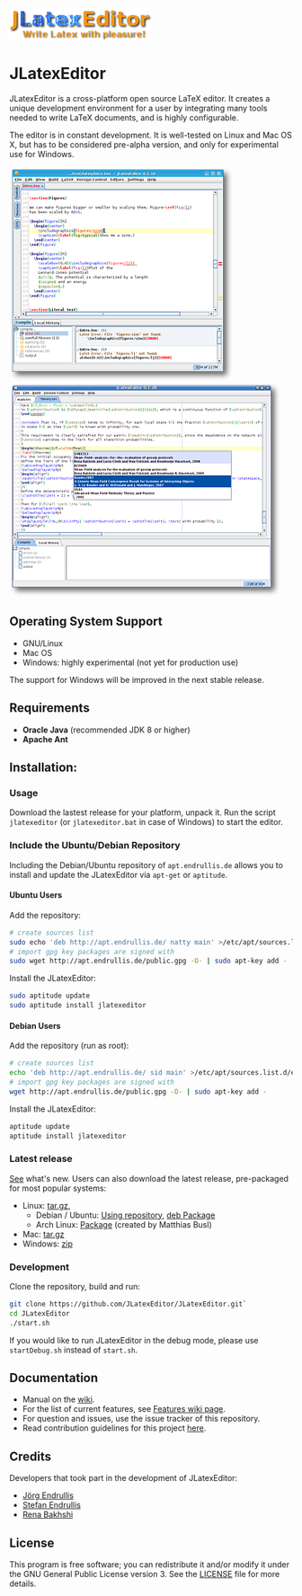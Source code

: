 
![Logo](/assets/img/logo.png)

# JLatexEditor


JLatexEditor is a cross-platform open source LaTeX editor. It creates a unique development environment for a user by integrating many tools needed to write LaTeX documents, and is highly configurable.

The editor is in constant development. It is well-tested on Linux and Mac OS X, but has to be considered pre-alpha version, and only for experimental use for Windows.

![JLatex editor showing LaTeX compiler error in the editor](/assets/screenshot/screenshot_0.2.10_showing_latex_error_mini.png) ![JLatex editor showing a list of bibtex entries in the completion for `\cite{}`](/assets/screenshot/screenshot_0.1.28_cite_completion_minor_restricted_mini.png)


## Operating System Support

* GNU/Linux
* Mac OS
* Windows: highly experimental (not yet for production use)

The support for Windows will be improved in the next stable release.

## Requirements

 - **Oracle Java** (recommended JDK 8 or higher)
 - **Apache Ant** 

## Installation:

### Usage
Download the lastest release for your platform, unpack it. Run the script `jlatexeditor` (or `jlatexeditor.bat` in case of Windows) to start the editor.


### Include the Ubuntu/Debian Repository
Including the Debian/Ubuntu repository of `apt.endrullis.de` allows you to install and update the JLatexEditor via `apt-get` or `aptitude`.

#### Ubuntu Users 
Add the repository:
```bash
# create sources list
sudo echo 'deb http://apt.endrullis.de/ natty main' >/etc/apt/sources.list.d/endrullis-natty.list
# import gpg key packages are signed with
sudo wget http://apt.endrullis.de/public.gpg -O- | sudo apt-key add -
```
Install the JLatexEditor:
```bash
sudo aptitude update
sudo aptitude install jlatexeditor
```

#### Debian Users
<a name="debrepo"></a>

Add the repository (run as root):
```bash
# create sources list
echo 'deb http://apt.endrullis.de/ sid main' >/etc/apt/sources.list.d/endrullis-sid.list
# import gpg key packages are signed with
wget http://apt.endrullis.de/public.gpg -O- | sudo apt-key add -
```
Install the JLatexEditor:
```bash
aptitude update
aptitude install jlatexeditor
```

### Latest release

[See](CHANGELOG) what's new. Users can also download the latest release, pre-packaged for most popular systems:
+ Linux: [​tar.gz](http://endrullis.de/JLatexEditor/releases/JLatexEditor-latest.tar.gz),
    - Debian / Ubuntu: [Using repository](#debrepo), [deb Package](http://endrullis.de/JLatexEditor/releases/jlatexeditor-latest.deb)
    - Arch Linux: [Package](https://web.archive.org/web/20150806063924/https://aur.archlinux.org/packages.php?ID=44123) (created by Matthias Busl) 
+ Mac: [tar.gz](http://endrullis.de/JLatexEditor/releases/JLatexEditor-latest.tar.gz)
+ Windows: [zip](http://endrullis.de/JLatexEditor/releases/JLatexEditor-latest.zip)



### Development

Clone the repository, build and run:

```bash
git clone https://github.com/JLatexEditor/JLatexEditor.git`
cd JLatexEditor
./start.sh
```

If you would like to run JLatexEditor in the debug mode, please use `startDebug.sh`
instead of `start.sh`.

## Documentation

* Manual on the [wiki](https://github.com/JLatexEditor/JLatexEditor/wiki).
* For the list of current features, see [Features wiki page](Features).
* For question and issues, use the issue tracker of this repository.
* Read contribution guidelines for this project [here](docs/CONTRIBUTING.md).

## Credits

Developers that took part in the development of JLatexEditor:

* [Jörg Endrullis](http://joerg.endrullis.de/)
* [Stefan Endrullis](http://stefan.endrullis.de/)
* [Rena Bakhshi](http://www.few.vu.nl/~rbakhshi/)

## License

This program is free software; you can redistribute it and/or modify it under the ​GNU General Public License version 3. See the [LICENSE](LICENSE) file for more details.
